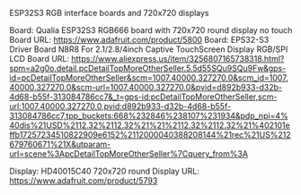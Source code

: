 ESP32S3 RGB interface boards and 720x720 displays

Board: Qualia ESP32S3 RGB666 board with 720x720 round display no touch
Board URL: https://www.adafruit.com/product/5800
Board: EPS32-S3 Driver Board N8R8 For 2.1/2.8/4inch Captive TouchScreen Display RGB/SPI LCD
Board URL: https://www.aliexpress.us/item/3256807165738318.html?spm=a2g0o.detail.pcDetailTopMoreOtherSeller.5.5d55SQu9SQu9Fw&gps-id=pcDetailTopMoreOtherSeller&scm=1007.40000.327270.0&scm_id=1007.40000.327270.0&scm-url=1007.40000.327270.0&pvid=d892b933-d32b-4d68-b55f-313084786cc7&_t=gps-id:pcDetailTopMoreOtherSeller,scm-url:1007.40000.327270.0,pvid:d892b933-d32b-4d68-b55f-313084786cc7,tpp_buckets:668%232846%238107%231934&pdp_npi=4%40dis%21USD%2112.32%2112.32%21%21%2112.32%2112.32%21%402101effb17257234510822909e6152%2112000040388208144%21rec%21US%212679760671%21X&utparam-url=scene%3ApcDetailTopMoreOtherSeller%7Cquery_from%3A

Display: HD40015C40 720x720 round
Display URL: https://www.adafruit.com/product/5793